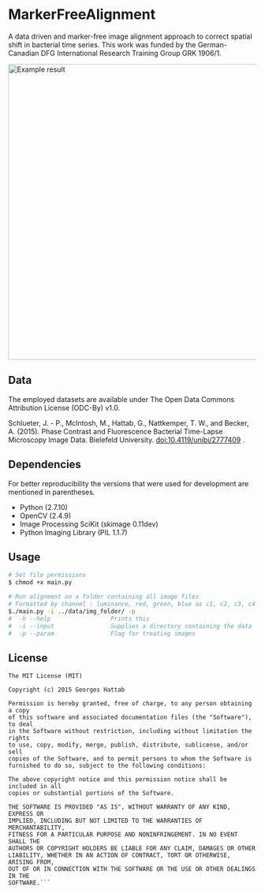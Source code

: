# MarkerFreeAlignment

A data driven and marker-free image alignment approach to correct spatial shift in bacterial time series. 
This work was funded by the German-Canadian DFG International Research Training Group GRK 1906/1.

<div align="text-align:center">
<img 
src="https://cloud.githubusercontent.com/assets/13886161/10096344/06099b76-6371-11e5-9066-e0451aa0aae9.gif" 
loop=infinite 
alt="Example result"
width="600">
</div>

## Data

The employed datasets are available under The Open Data Commons Attribution License (ODC-By) v1.0.

Schlueter, J. - P., McIntosh, M., Hattab, G., Nattkemper, T. W., and Becker, A. (2015). Phase Contrast and Fluorescence Bacterial Time-Lapse Microscopy Image Data. Bielefeld University. [doi:10.4119/unibi/2777409](http://doi.org/10.4119/unibi/2777409) .

## Dependencies

For better reproducibility the versions that were used for development are mentioned in parentheses.

* Python (2.7.10)
* OpenCV (2.4.9)
* Image Processing SciKit (skimage 0.11dev)
* Python Imaging Library (PIL 1.1.7)

## Usage

```bash
# Set file permissions
$ chmod +x main.py 

# Run alignment on a folder containing all image files 
# Formatted by channel : luminance, red, green, blue as c1, c2, c3, c4 respectively for every time point
$./main.py -i ../data/img_folder/ -p
#  -h --help                 Prints this
#  -i --input                Supplies a directory containing the data
#  -p --param                Flag for treating images
```

## License
```
The MIT License (MIT)

Copyright (c) 2015 Georges Hattab

Permission is hereby granted, free of charge, to any person obtaining a copy
of this software and associated documentation files (the "Software"), to deal
in the Software without restriction, including without limitation the rights
to use, copy, modify, merge, publish, distribute, sublicense, and/or sell
copies of the Software, and to permit persons to whom the Software is
furnished to do so, subject to the following conditions:

The above copyright notice and this permission notice shall be included in all
copies or substantial portions of the Software.

THE SOFTWARE IS PROVIDED "AS IS", WITHOUT WARRANTY OF ANY KIND, EXPRESS OR
IMPLIED, INCLUDING BUT NOT LIMITED TO THE WARRANTIES OF MERCHANTABILITY,
FITNESS FOR A PARTICULAR PURPOSE AND NONINFRINGEMENT. IN NO EVENT SHALL THE
AUTHORS OR COPYRIGHT HOLDERS BE LIABLE FOR ANY CLAIM, DAMAGES OR OTHER
LIABILITY, WHETHER IN AN ACTION OF CONTRACT, TORT OR OTHERWISE, ARISING FROM,
OUT OF OR IN CONNECTION WITH THE SOFTWARE OR THE USE OR OTHER DEALINGS IN THE
SOFTWARE.```
